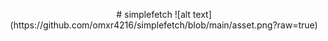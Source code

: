 <p align="center">
# simplefetch
![alt text](https://github.com/omxr4216/simplefetch/blob/main/asset.png?raw=true)
</p>
